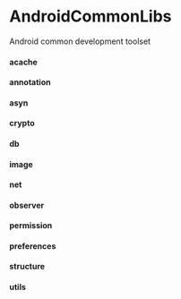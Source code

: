 # AndroidCommonLibs
Android common development toolset

#### acache
#### annotation
#### asyn
#### crypto
#### db
#### image
#### net
#### observer
#### permission
#### preferences
#### structure
#### utils


